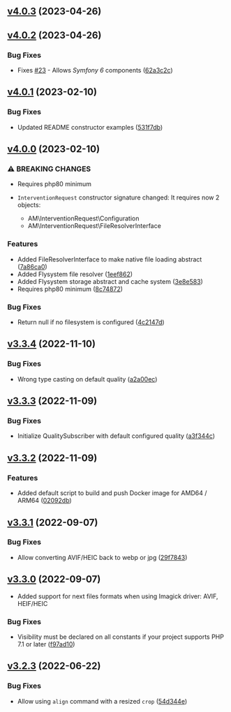 ## [v4.0.3](https://github.com/ambroisemaupate/intervention-request/compare/v4.0.2...v4.0.3) (2023-04-26)

## [v4.0.2](https://github.com/ambroisemaupate/intervention-request/compare/v4.0.1...v4.0.2) (2023-04-26)

### Bug Fixes

* Fixes [#23](https://github.com/ambroisemaupate/intervention-request/issues/23) - Allows *Symfony 6* components ([62a3c2c](https://github.com/ambroisemaupate/intervention-request/commit/62a3c2c4b44ec2e5851a033f54b72b5decdaedd3))

## [v4.0.1](https://github.com/ambroisemaupate/intervention-request/compare/v4.0.0...v) (2023-02-10)

### Bug Fixes

* Updated README constructor examples ([531f7db](https://github.com/ambroisemaupate/intervention-request/commit/531f7dbd76d31739a9d5ef0c842d1cc8b2fad9dc))

## [v4.0.0](https://github.com/ambroisemaupate/intervention-request/compare/v3.3.4...v) (2023-02-10)

### ⚠ BREAKING CHANGES

* Requires php80 minimum
* `InterventionRequest` constructor signature changed:
    It requires now 2 objects:

    - AM\InterventionRequest\Configuration
    - AM\InterventionRequest\FileResolverInterface

### Features

* Added FileResolverInterface to make native file loading abstract ([7a86ca0](https://github.com/ambroisemaupate/intervention-request/commit/7a86ca0e0b395b43db836f157449926b0f64458f))
* Added Flysystem file resolver ([1eef862](https://github.com/ambroisemaupate/intervention-request/commit/1eef862640c34aeceb1a1a242d340e53b3ed2aad))
* Added Flysystem storage abstract and cache system ([3e8e583](https://github.com/ambroisemaupate/intervention-request/commit/3e8e583074cce63aabdd667e22332a55ba1bc448))
* Requires php80 minimum ([8c74872](https://github.com/ambroisemaupate/intervention-request/commit/8c7487210af7765bd98c21c342d9b56aa2b937a1))

### Bug Fixes

* Return null if no filesystem is configured ([4c2147d](https://github.com/ambroisemaupate/intervention-request/commit/4c2147d26a0fc20bead32bfb1a22ed9938f49375))

## [v3.3.4](https://github.com/ambroisemaupate/intervention-request/compare/v3.3.3...v3.3.4) (2022-11-10)

### Bug Fixes

* Wrong type casting on default quality ([a2a00ec](https://github.com/ambroisemaupate/intervention-request/commit/a2a00ec0d5b5bacd4ec2186813bbf69f6a65fe41))

## [v3.3.3](https://github.com/ambroisemaupate/intervention-request/compare/v3.3.2...v3.3.3) (2022-11-09)

### Bug Fixes

* Initialize QualitySubscriber with default configured quality ([a3f344c](https://github.com/ambroisemaupate/intervention-request/commit/a3f344c6635420b4494dfcde78a911391c7b2235))

## [v3.3.2](https://github.com/ambroisemaupate/intervention-request/compare/v3.3.1...v3.3.2) (2022-11-09)

### Features

* Added default script to build and push Docker image for AMD64 / ARM64 ([02092db](https://github.com/ambroisemaupate/intervention-request/commit/02092dbc0adc607063b467cafe411a99403ce2ca))

## [v3.3.1](https://github.com/ambroisemaupate/intervention-request/compare/v3.3.0...v3.3.1) (2022-09-07)

### Bug Fixes

* Allow converting AVIF/HEIC back to webp or jpg ([29f7843](https://github.com/ambroisemaupate/intervention-request/commit/29f7843b0d5b710d7269a7b774202b4701017416))

## [v3.3.0](https://github.com/ambroisemaupate/intervention-request/compare/v3.2.3...v3.3.0) (2022-09-07)

* Added support for next files formats when using Imagick driver: AVIF, HEIF/HEIC

### Bug Fixes

* Visibility must be declared on all constants if your project supports PHP 7.1 or later ([f97ad10](https://github.com/ambroisemaupate/intervention-request/commit/f97ad105dca1931646b071378377100fafd959bb))

## [v3.2.3](https://github.com/ambroisemaupate/intervention-request/compare/v3.2.2...v3.2.3) (2022-06-22)

### Bug Fixes

* Allow using `align` command with a resized `crop` ([54d344e](https://github.com/ambroisemaupate/intervention-request/commit/54d344eca2a3aaeef59f6b1f4d48b11a23c8ff48))

